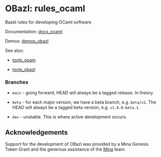 # OBazl: rules_ocaml
Bazel rules for developing OCaml software

Documentation: [docs_ocaml](https://obazl.github.io/docs_obazl/)

Demos:  [demos_obazl](https://github.com/obazl/demos_obazl)

See also:

* [tools_opam](https://github.com/obazl/tools_opam)

* [tools_obazl](https://github.com/obazl/tools_obazl)

### Branches

* `main` - going forward, HEAD will always be a tagged release. In theory.

* `beta` - for each major version, we have a beta branch, e.g.
  `beta/v1`. The HEAD will always be a tagged beta version, e.g.
  `v1.0.0-beta.1`.

* `dev` - unstable. This is where active development occurs.

## Acknowledgements

Support for the development of OBazl was provided by a Mina Genesis
Token Grant and the generous assistance of the [Mina](https://minaprotocol.com/) team.
